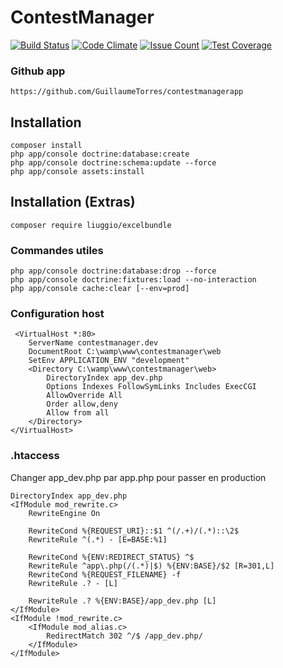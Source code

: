 # ContestManager

[![Build Status](https://travis-ci.org/GuillaumeTorres/contestmanager.svg?branch=master)](https://travis-ci.org/GuillaumeTorres/contestmanager)
[![Code Climate](https://codeclimate.com/github/GuillaumeTorres/contestmanager/badges/gpa.svg)](https://codeclimate.com/github/GuillaumeTorres/contestmanager)
[![Issue Count](https://codeclimate.com/github/GuillaumeTorres/contestmanager/badges/issue_count.svg)](https://codeclimate.com/github/GuillaumeTorres/contestmanager)
[![Test Coverage](https://codeclimate.com/github/GuillaumeTorres/contestmanager/badges/coverage.svg)](https://codeclimate.com/github/GuillaumeTorres/contestmanager/coverage)

### Github app ###
 
```
https://github.com/GuillaumeTorres/contestmanagerapp
```

## Installation ##

```
composer install
php app/console doctrine:database:create
php app/console doctrine:schema:update --force
php app/console assets:install
 ```
 
 
## Installation (Extras) ##

```
composer require liuggio/excelbundle
```


### Commandes utiles ###

```
php app/console doctrine:database:drop --force
php app/console doctrine:fixtures:load --no-interaction
php app/console cache:clear [--env=prod]
```

### Configuration host

```
 <VirtualHost *:80>
    ServerName contestmanager.dev
    DocumentRoot C:\wamp\www\contestmanager\web
    SetEnv APPLICATION_ENV "development"
    <Directory C:\wamp\www\contestmanager\web>
        DirectoryIndex app_dev.php
        Options Indexes FollowSymLinks Includes ExecCGI
        AllowOverride All
        Order allow,deny
        Allow from all
    </Directory>
</VirtualHost>
```

### .htaccess

Changer app_dev.php par app.php pour passer en production
```
DirectoryIndex app_dev.php
<IfModule mod_rewrite.c>
    RewriteEngine On

    RewriteCond %{REQUEST_URI}::$1 ^(/.+)/(.*)::\2$
    RewriteRule ^(.*) - [E=BASE:%1]

    RewriteCond %{ENV:REDIRECT_STATUS} ^$
    RewriteRule ^app\.php(/(.*)|$) %{ENV:BASE}/$2 [R=301,L]
    RewriteCond %{REQUEST_FILENAME} -f
    RewriteRule .? - [L]

    RewriteRule .? %{ENV:BASE}/app_dev.php [L]
</IfModule>
<IfModule !mod_rewrite.c>
    <IfModule mod_alias.c>
        RedirectMatch 302 ^/$ /app_dev.php/
    </IfModule>
</IfModule>
```

